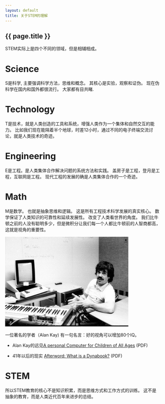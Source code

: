```yaml
---
layout: default
title: 关于STEM的理解
---
```


## {{ page.title }}

STEM实际上是四个不同的领域，但是相辅相成。

# Science 

S是科学, 主要强调科学方法，思维和概念。 其核心是实验，观察和证伪。 现在伪科学在国内和国外都很流行。 大家都有目共睹.

# Technology
T是技术，就是人类创造的工具和系统，增强人类作为一个集体和自然交互的能力。
比如我们现在能隔着半个地球，时差12小时，通过不同的电子终端交流讨论，就是人类技术的奇迹。

# Engineering 
E是工程。是人类集体合作解决问题的系统方法和实践。 盖房子是工程，登月是工程，互联网是工程。
现代工程的发展的确是人类集体合作的一个奇迹。

# Math

M是数学。 也就是抽象思维和逻辑。 这是所有工程技术科学发展的真实核心。 数学保证了人类知识的可靠性和延续发展性。 改变了人类看世界的角度。 我们比牛顿之前的人没有聪明多少，但是微积分让我们每一个人都比牛顿前的人智商都高，这就是视角的重要性。

![Alan Kay](Alan-kay.jpg)

一位著名的学者（Alan Kay) 有一句名言：好的视角可以增加80个IQ。

- Alan Kay的远见[A personal Computer for Children of All Ages](Kay72a.pdf) (PDF)

- 41年以后的现实 [Afterword: What is a Dynabook?](hc_what_Is_a_dynabook.pdf) (PDF) 

# STEM

所以STEM教育的核心不是知识积累，而是思维方式和工作方式的训练。
这不是抽象的教育，而是人类近代百年来进步的总结。
